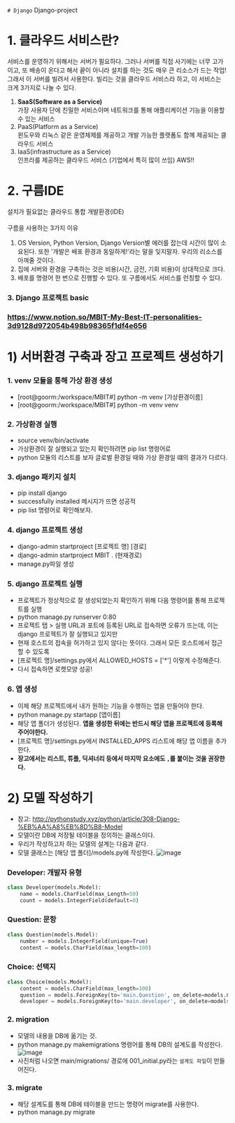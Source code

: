 `# Django`
Django-project

# 1. 클라우드 서비스란?
서비스를 운영하기 위해서는 서버가 필요하다. 그러나 서버를 직접 사기에는 너무 고가이고, 또 배송이 온다고 해서 끝이 아니라 설치를 하는 것도 매우 큰 리소스가 드는 작업! 그래서 이 서버를 빌려서 사용한다. 빌리는 것을 클라우드 서비스라 하고, 이 서비스는 크게 3가지로 나눌 수 있다.

1. **SaaS(Software as a Service)**<br>
가장 사용자 단에 친밀한 서비스이며 네트워크를 통해 애플리케이션 기능을 이용할 수 있는 서비스
2. PaaS(Platform as a Service)<br>
윈도우와 리눅스 같은 운영체제를 제공하고 개발 가능한 플랫폼도 함께 제공되는 클라우드 서비스
3. IaaS(infrastructure as a Service)<br>
인프라를 제공하는 클라우드 서비스 (기업에서 특히 많이 쓰임) AWS!! 

# 2. 구름IDE
설치가 필요없는 클라우드 통합 개발환경(IDE)<br><br>
구름을 사용하는 3가지 이유
1. OS Version, Python Version, Django Version별 에러를 잡는데 시간이 많이 소요된다. 또한 '개발은 배포 환경과 동일하게!'라는 말을 잊지말자. 우리의 리소스를 아껴줄 것이다.
2. 집에 서버와 환경을 구축하는 것은 비용(시간, 금전, 기회 비용)이 상대적으로 크다.
3. 배포를 명령어 한 번으로 진행할 수 있다. 또 구름에서도 서비스를 런칭할 수 있다.

### 3. Django 프로젝트 basic
### https://www.notion.so/MBIT-My-Best-IT-personalities-3d9128d972054b498b98365f1df4e656

# 1) 서버환경 구축과 장고 프로젝트 생성하기 

### 1. venv 모듈을 통해 가상 환경 생성
- [root@goorm:/workspace/MBIT#] python -m venv [가상환경이름]
- [root@goorm:/workspace/MBIT#] python -m venv venv

### 2. 가상환경 실행
- source venv/bin/activate
- 가상환경이 잘 실행되고 있는지 확인하려면 pip list 명령어로
- python 모듈의 리스트를 보자 글로벌 환경일 때와 가상 환경일 떄의 결과가 다르다.

### 3. django 패키지 설치
- pip install django
- successfully installed 메시지가 뜨면 성공적
- pip list 명령어로 확인해보자.

### 4. django 프로젝트 생성
- django-admin startproject [프로젝트 명] [경로]
- django-admin startproject MBIT . (현재경로)
- manage.py파일 생성

### 5. django 프로젝트 실행
- 프로젝트가 정상적으로 잘 생성되었는지 확인하기 위해 다음 명령어를 통해 프로젝트를 실행
- python manage.py runserver 0:80
- 프로젝트 탭 > 실행 URL과 포트에 등록된 URL로 접속하면 오류가 뜨는데, 이는 django 프로젝트가 잘 실행되고 있지만
- 현재 호스트의 접속을 허가하고 있지 않다는 뜻이다. 그래서 모든 호스트에서 접근할 수 있도록
- [프로젝트 명]/settings.py에서 ALLOWED_HOSTS = ['\*'] 이렇게 수정해준다.
- 다시 접속하면 로켓모양 성공!

### 6. 앱 생성
- 이제 해당 프로젝트에서 내가 원하는 기능을 수행하는 앱을 만들어야 한다. 
- python manage.py startapp [앱이름]
- 해당 앱 폴더가 생성된다. **앱을 생성한 뒤에는 반드시 해당 앱을 프로젝트에 등록해 주어야한다.**
- [프로젝트 명]/settings.py에서 INSTALLED_APPS 리스트에 해당 앱 이름을 추가한다.
- **장고에서는 리스트, 튜플, 딕셔너리 등에서 마지막 요소에도 <code>,</code>를 붙이는 것을 권장한다.**

# 2) 모델 작성하기 
- 참고: http://pythonstudy.xyz/python/article/308-Django-%EB%AA%A8%EB%8D%B8-Model
- 모델이란 DB에 저장될 테이블을 정의하는 클래스이다.
- 우리가 작성하고자 하는 모델의 설계는 다음과 같다.
- 모델 클래스는 [해당 앱 폴더]/models.py에 작성한다.
![image](https://user-images.githubusercontent.com/79825411/110242154-1b04fb80-7f98-11eb-8974-d4a0c55bb737.png)

### Developer: 개발자 유형
```python
class Developer(models.Model):
    name = models.CharField(max_Length=50)
    count = models.IntegerField(default=0)
```

### Question: 문항
```python
class Question(models.Model):
    number = models.IntegerField(unique=True)
    content = models.CharField(max_length=100)
```

### Choice: 선택지
```python
class Choice(models.Model):
    content = models.CharField(max_length=100)
    question = models.ForeignKey(to='main.Question', on_delete=models.CASCADE)
    developer = models.ForeignKey(to='main.developer', on_delete=models.CASCADE, null=True)
```

### 2. migration
- 모델의 내용을 DB에 옮기는 것.
- python manage.py makemigrations 명령어를 통해 DB의 설계도를 작성한다.
![image](https://user-images.githubusercontent.com/79825411/110244793-ca939b00-7fa3-11eb-93e1-5892aac85eef.png)
- 사진처럼 나오면 main/migrations/ 경로에 001_initial.py라는 `설계도 파일`이 만들어진다.

### 3. migrate
- 해당 설계도를 통해 DB에 테이블을 만드는 명령어 migrate를 사용한다.
- python manage.py migrate


